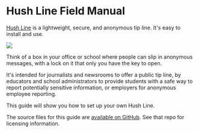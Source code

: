 # Hush Line Field Manual

[Hush Line](https://hushline.app/) is a lightweight, secure, and anonymous tip line. It's easy to install and use.

<img src="../img/hosted-hushline.png">

Think of a box in your office or school where people can slip in anonymous messages, with a lock on it that only you have the key to open.

It's intended for journalists and newsrooms to offer a public tip line, by educators and school administrators to provide students with a safe way to report potentially sensitive information, or employers for anonymous employee reporting.

This guide will show you how to set up your own Hush Line. 

The source files for this guide are [available on GitHub](https://github.com/scidsg/hushline-docs). See that repo for licensing information.
